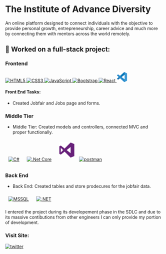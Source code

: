 # The Institute of  Advance Diversity

  An online platform designed to connect individuals with the objective to provide personal
growth, entrepreneurship, career advice and much more by connecting them with mentors
across the world remotely.

## 🧰  Worked on a full-stack project:
### Frontend  
<div>  
 <a href="https://en.wikipedia.org/wiki/HTML5" target="_blank">
  <img src="https://profilinator.rishav.dev/skills-assets/html5-original-wordmark.svg" alt="HTML5" height="40" />
 </a> 
 <a href="https://www.w3schools.com/css/" target="_blank">
  <img src="https://profilinator.rishav.dev/skills-assets/css3-original-wordmark.svg" alt="CSS3" height="40" />
 </a>    
 <a href="https://www.javascript.com/" target="_blank">
  <img src="https://profilinator.rishav.dev/skills-assets/javascript-original.svg" alt="JavaScript" height="35" />
 </a>  
 <a href="https://getbootstrap.com/docs/3.4/javascript/" target="_blank">
  <img src="https://profilinator.rishav.dev/skills-assets/bootstrap-plain.svg" alt="Bootstrap" height="36" />
 </a>  
 <a href="https://reactjs.org/" target="_blank">
  <img src="https://profilinator.rishav.dev/skills-assets/react-original-wordmark.svg" alt="React" height="35" />
 </a>   
 <a href="https://code.visualstudio.com/" target="_blank">
   <img src="https://github.com/devicons/devicon/blob/master/icons/vscode/vscode-original.svg" alt="VSCode" height="33" />
 </a>  
</div>

#### Front End Tasks: 
- Created Jobfair and Jobs page and forms.


### Middle Tier  
- Middle Tier: Created models and controllers, connected MVC and proper functionally.
<div>  
<a href="https://docs.microsoft.com/en-us/dotnet/csharp/" target="_blank"><img style="margin: 10px" src="https://profilinator.rishav.dev/skills-assets/csharp-original.svg" alt="C#" height="50" /></a>  
 <a href="https://dotnet.microsoft.com/download" target="_blank"><img style="margin: 10px" src="https://profilinator.rishav.dev/skills-assets/dotnetcore.png" alt=".Net Core" height="50" /></a>  
<a href="https://visualstudio.microsoft.com/" target="_blank"><img style="margin: 10px" src="https://github.com/devicons/devicon/blob/master/icons/visualstudio/visualstudio-plain.svg" alt="VisualStudio" height="50" /></a>  
 <a href="https://postman.com" target="_blank" rel="noreferrer"> <img src="https://www.vectorlogo.zone/logos/getpostman/getpostman-icon.svg" alt="postman" height="40"/>
 </a> 


</div>

### Back End 
- Back End: Created tables and store prodecures for the jobfair data.  
<div>  
<a href="https://www.microsoft.com/en-us/sql-server" target="_blank"><img style="margin: 10px" src="https://www.svgrepo.com/show/303229/microsoft-sql-server-logo.svg" alt="MSSQL" height="50" /></a>  
<a href="https://dotnet.microsoft.com/download/dotnet-framework" target="_blank"><img style="margin: 10px" src="https://profilinator.rishav.dev/skills-assets/dot-net-original-wordmark.svg" alt=".NET" height="50" /></a>  


</div>


I entered the project during its developement phase in the SDLC and due to its massive contibutions from other engineers I can only provide my portion of development.

### Visit Site:
<a href="https://advancingdiversity.azurewebsites.net/" target="_blank">
<img src=https://img.shields.io/badge/adv-Diversty-blue alt=twitter style="margin-bottom: 5px;" />
</a>

